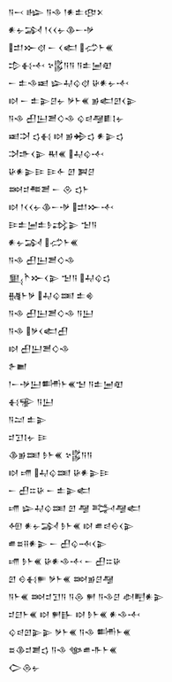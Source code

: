 <div class='block'>
<div class='line'>𒀀𒁁 𒈗 𒀀𒈾 𒁹𒀭𒉺𒂦𒉽</div>
<div class='line'>𒀭𒉡𒋆 𒁹𒌋𒌋𒉡𒆠𒀸𒋩</div>
<div class='line'>𒄥𒁍𒋼 𒀸 𒌋𒅗 𒈤𒈨𒌍</div>
<div class='line'>𒄠𒈬𒋾 𒆳𒌵𒀀𒀀 𒀀𒉺𒅁𒊏</div>
<div class='line'>𒀸 𒉺𒈾𒀜 𒇽𒄷𒌒𒋼 𒄩𒀭𒉡𒋾</div>
<div class='line'>𒊭 𒀸 𒉺𒉌𒆪𒉡 𒃻𒈨𒌍 𒂊𒅗𒇻𒌋𒉌</div>
<div class='line'>𒀀𒈾 𒌷𒌨𒍪𒄭𒈾 𒌒𒁀𒆷𒀾𒋙𒉡</div>
<div class='line'>𒀜𒋫 𒌓𒈬 𒊭 𒂊𒄈𒌓 𒀭𒉌𒌓</div>
<div class='line'>𒋫𒈥𒌋𒉌 𒊑𒌍 𒄷𒌒𒋾</div>
<div class='line'>𒄩𒀭𒉌𒄿 𒄿𒅆 𒇻 𒀉𒆪</div>
<div class='line'>𒇷𒄑𒍣𒍪 𒀸 𒊮 𒌓𒈨</div>
<div class='line'>𒊭 𒁹𒌋𒌋𒉡𒆠𒀸𒋩 𒄥𒁍𒋾</div>
<div class='line'>𒄿𒉺𒅁𒉺𒊩𒃶𒉌 𒈠𒀀</div>
<div class='line'>𒀭𒉡𒋆 𒈤𒈨𒌍</div>
<div class='line'>𒀀𒈾 𒌷𒌨𒍪𒄭𒈾</div>
<div class='line'>𒅅𒋻𒁍𒌋𒉌 𒈠𒀀 𒄷𒌒𒌓</div>
<div class='line'>𒉆𒈨𒃻 𒄷𒌒𒌅 𒉺𒄯</div>
<div class='line'>𒀀𒈾 𒌷𒌨𒍪𒄭𒈾 𒀀𒌨</div>
<div class='line'>𒀀𒈾 𒃻𒌋𒅗𒌷</div>
<div class='line'>𒊭 𒌷𒌨𒍪𒄭𒈾</div>
<div class='line'>𒉿𒆤</div>
<div class='line'>𒁹𒀸𒋩𒌨𒌦𒈨𒌍𒈠 𒀀𒉺𒅁𒊏</div>
<div class='line'>𒈬𒊌 𒀀𒌨</div>
<div class='line'>𒀀𒁺 𒉺𒉌</div>
<div class='line'>𒄑𒋛𒋙𒉡 𒄿</div>
<div class='line'>𒆠𒂊𒌅 𒊩𒈨𒌍 𒆳𒌵𒀀𒀀</div>
<div class='line'>𒊭 𒋬 𒄷𒌒𒌅 𒄩𒀭𒉌𒄿</div>
<div class='line'>𒀸 𒌷𒇹𒄩 𒀸 𒉺𒉌𒅗</div>
<div class='line'>𒋬 𒇽𒄷𒌒𒌅 𒇻 𒆷 𒅋𒆷𒅗</div>
<div class='line'>𒅇 𒀭𒉡𒋆 𒊩𒈨𒌍 𒊭 𒌑𒁀𒀪𒌋𒉌</div>
<div class='line'>𒌑𒊺𒍝𒀭𒉌 𒀸 𒌷𒌒𒁄𒌋𒉌</div>
<div class='line'>𒋬 𒊩𒈨𒌍 𒄩𒀭𒈾𒋾 𒀸 𒌷𒇹𒄩</div>
<div class='line'>𒇻 𒄰𒈬𒊓 𒃻𒈨𒌍 𒇷𒂊𒆪𒆷</div>
<div class='line'>𒀀𒈨𒌍 𒇷𒄑𒋛𒀀 𒀀𒁲 𒂍 𒀀𒈾𒆪 𒀠𒋃𒀭𒉌</div>
<div class='line'>𒄑𒇀𒈨𒌍 𒊭 𒂍𒃲 𒊭 𒊩𒈨𒌍 𒀭𒈾𒋾</div>
<div class='line'>𒌒𒁀𒇻𒉌𒉌 𒃻𒈨𒌍 𒀀𒈾 𒌦𒈨𒌍</div>
<div class='line'>𒊺𒆠𒄑𒋢𒌓 𒀀𒈾 𒀲𒌑𒋥𒈨𒌍</div>
<div class='line'>𒀖𒁲𒉡</div>
</div>